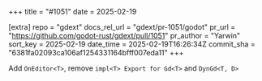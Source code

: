 +++
title = "#1051"
date = 2025-02-19

[extra]
repo = "gdext"
docs_rel_url = "gdext/pr-1051/godot"
pr_url = "https://github.com/godot-rust/gdext/pull/1051"
pr_author = "Yarwin"
sort_key = 2025-02-19
date_time = 2025-02-19T16:26:34Z
commit_sha = "6381fa02093ca106af1254331164bfff007eda11"
+++

Add `OnEditor<T>`, remove `impl<T> Export for Gd<T>` and `DynGd<T, D>`

